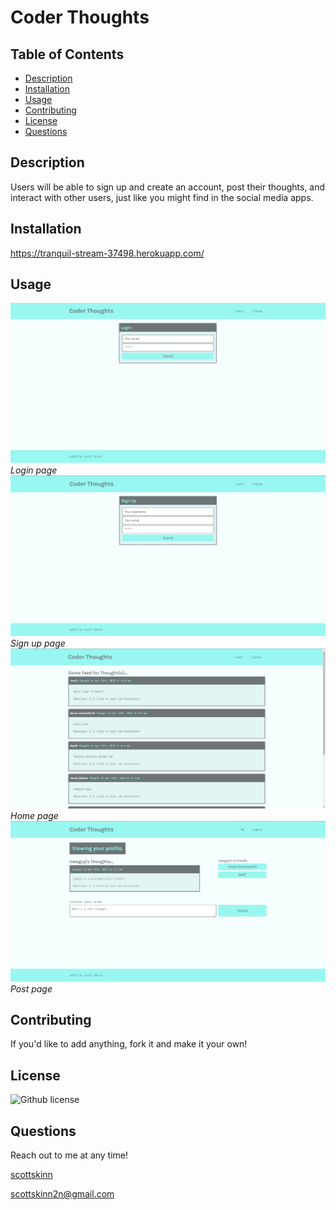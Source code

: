 # Coder Thoughts

## Table of Contents

- [Description](#description)
- [Installation](#installation)
- [Usage](#usage)
- [Contributing](#contributing)
- [License](#license)
- [Questions](#questions)

## Description

Users will be able to sign up and create an account, post their thoughts, and interact with other users, just like you might find in the social media apps.

## Installation

<https://tranquil-stream-37498.herokuapp.com/>

## Usage

![login page](./images/login-page.jpg "login page")
*Login page*
![signup page](./images/signup-page.jpg "signup page")
*Sign up page*
![home page](./images/home-page.jpg "home page")
*Home page*
![post page](./images/post-page.jpg "post page")
*Post page*

## Contributing

If you'd like to add anything, fork it and make it your own!

## License

  ![Github license](https://img.shields.io/badge/licence-MIT-blue.svg)

## Questions

Reach out to me at any time!

[scottskinn](https://github.com/scottskinn/)

[scottskinn2n@gmail.com](mailto:scottskinn2n@gmail.com)
